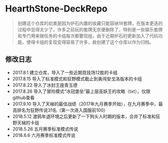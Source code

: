 # HearthStone-DeckRepo

> 创建这个仓库的初衷是因为炉石内置的收藏只能容纳18套牌，在版本更迭的过程中显得太少了，许多之前玩的套牌无奈便删除了，特别是一些娱乐套牌和专门用来做任务的卡组每次都要现组，由于近期炉石的更新加入了代码功能，使得卡组的复现变得容易了许多，故创建了这个仓库以作为归档。

## 修改日志

* 2017.8.1 建立仓库，导入了一些近期竞技场12胜的卡组
* 2017.8.15 导入了标准模式和狂野模式截止到勇闯安戈洛版本的卡组
* 2017.8.22 导入了冰封王座青玉德
* 2017.8.26 导入了冒险模式“冰冠堡垒”最上层巫妖王的攻略（txt），仅限github查看
* 2017.9.10 导入了天梯的最佳战绩（2017年九月赛季开始），在九月赛季中，最高排名为狂野传说31名（第一次进入国服前100）
* 2018.5.12 渡鸦年退环境之后更新了一下狗头人时期的版本，合并了标准和狂野天梯的卡组
* 2018.5.26 五月赛季标准模式传说
* 2018.6.6 六月赛季标准模式传说
